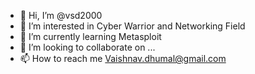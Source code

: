 - 👋 Hi, I’m @vsd2000
- 👀 I’m interested in Cyber Warrior and Networking Field
- 🌱 I’m currently learning Metasploit
- 💞️ I’m looking to collaborate on ...
- 📫 How to reach me Vaishnav.dhumal@gmail.com

<!---
vsd2000/vsd2000 is a ✨ special ✨ repository because its `README.md` (this file) appears on your GitHub profile.
You can click the Preview link to take a look at your changes.
--->
